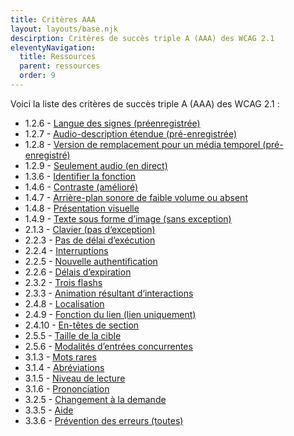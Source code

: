 ```yaml
---
title: Critères AAA
layout: layouts/base.njk
descirption: Critères de succès triple A (AAA) des WCAG 2.1
eleventyNavigation:
  title: Ressources
  parent: ressources
  order: 9
---
```


Voici la liste des critères de succès triple A (AAA) des WCAG 2.1 :

* 1.2.6 - <a href="https://www.w3.org/Translations/WCAG21-fr/#sign-language-prerecorded" target="_blank" title="Langue des signes (préenregistrée) - nouvelle fenêtre">Langue des signes (préenregistrée)</a> 
* 1.2.7 - <a href="https://www.w3.org/Translations/WCAG21-fr/#extended-audio-description-prerecorded" target="_blank" title="Audio-description étendue (pré-enregistrée) - nouvelle fenêtre">Audio-description étendue (pré-enregistrée)</a> 
* 1.2.8 - <a href="https://www.w3.org/Translations/WCAG21-fr/#media-alternative-prerecorded" target="_blank" title="Version de remplacement pour un média temporel (pré-enregistré) - nouvelle fenêtre">Version de remplacement pour un média temporel (pré-enregistré)</a> 
* 1.2.9 - <a href="https://www.w3.org/Translations/WCAG21-fr/#audio-only-live" target="_blank" title="Seulement audio (en direct) - nouvelle fenêtre">Seulement audio (en direct)</a> 
* 1.3.6 - <a href="https://www.w3.org/Translations/WCAG21-fr/#identify-purpose" target="_blank" title="Identifier la fonction - nouvelle fenêtre">Identifier la fonction</a> 
* 1.4.6 - <a href="https://www.w3.org/Translations/WCAG21-fr/#contrast-enhanced" target="_blank" title="Contraste (amélioré) - nouvelle fenêtre">Contraste (amélioré)</a> 
* 1.4.7 - <a href="https://www.w3.org/Translations/WCAG21-fr/#low-or-no-background-audio" target="_blank" title="Arrière-plan sonore de faible volume ou absent< - nouvelle fenêtre">Arrière-plan sonore de faible volume ou absent</a> 
* 1.4.8 - <a href="https://www.w3.org/Translations/WCAG21-fr/#visual-presentation" target="_blank" title="Présentation visuelle - nouvelle fenêtre">Présentation visuelle</a> 
* 1.4.9 - <a href="https://www.w3.org/Translations/WCAG21-fr/#images-of-text-no-exception" target="_blank" title="Texte sous forme d’image (sans exception) - nouvelle fenêtre">Texte sous forme d’image (sans exception)</a> 
* 2.1.3 - <a href="https://www.w3.org/Translations/WCAG21-fr/#keyboard-no-exception" target="_blank" title="Clavier (pas d‘exception) - nouvelle fenêtre">Clavier (pas d‘exception)</a> 
* 2.2.3 - <a href="https://www.w3.org/Translations/WCAG21-fr/#no-timing" target="_blank" title="Pas de délai d’exécution - nouvelle fenêtre">Pas de délai d’exécution</a> 
* 2.2.4 - <a href="https://www.w3.org/Translations/WCAG21-fr/#interruptions" target="_blank" title="Interruptions - nouvelle fenêtre">Interruptions</a> 
* 2.2.5 - <a href="https://www.w3.org/Translations/WCAG21-fr/#re-authenticating" target="_blank" title="Nouvelle authentification - nouvelle fenêtre">Nouvelle authentification</a> 
* 2.2.6 - <a href="https://www.w3.org/Translations/WCAG21-fr/#timeouts" target="_blank" title="Délais d’expiration - nouvelle fenêtre">Délais d’expiration</a> 
* 2.3.2 - <a href="https://www.w3.org/Translations/WCAG21-fr/#three-flashes" target="_blank" title="Trois flashs - nouvelle fenêtre">Trois flashs</a> 
* 2.3.3 - <a href="https://www.w3.org/Translations/WCAG21-fr/#animation-from-interactions" target="_blank" title="Animation résultant d‘interactions - nouvelle fenêtre">Animation résultant d‘interactions</a> 
* 2.4.8 - <a href="https://www.w3.org/Translations/WCAG21-fr/#location" target="_blank" title="Localisation - nouvelle fenêtre">Localisation</a> 
* 2.4.9 - <a href="https://www.w3.org/Translations/WCAG21-fr/#link-purpose-link-only" target="_blank" title="Fonction du lien (lien uniquement) - nouvelle fenêtre">Fonction du lien (lien uniquement)</a> 
* 2.4.10 - <a href="https://www.w3.org/Translations/WCAG21-fr/#section-headings" target="_blank" title="En-têtes de section - nouvelle fenêtre">En-têtes de section</a> 
* 2.5.5 - <a href="https://www.w3.org/Translations/WCAG21-fr/#target-size" target="_blank" title="Taille de la cible - nouvelle fenêtre">Taille de la cible</a>
* 2.5.6 - <a href="https://www.w3.org/Translations/WCAG21-fr/#concurrent-input-mechanisms" target="_blank" title="Modalités d’entrées concurrentes - nouvelle fenêtre">Modalités d’entrées concurrentes</a>  
* 3.1.3 - <a href="https://www.w3.org/Translations/WCAG21-fr/#unusual-words" target="_blank" title="Mots rares - nouvelle fenêtre">Mots rares</a> 
* 3.1.4 - <a href="https://www.w3.org/Translations/WCAG21-fr/#abbreviations" target="_blank" title="Abréviations - nouvelle fenêtre">Abréviations</a> 
* 3.1.5 - <a href="https://www.w3.org/Translations/WCAG21-fr/#reading-level" target="_blank" title="Niveau de lecture - nouvelle fenêtre">Niveau de lecture</a> 
* 3.1.6 - <a href="https://www.w3.org/Translations/WCAG21-fr/#pronunciation" target="_blank" title="Prononciation - nouvelle fenêtre">Prononciation</a> 
* 3.2.5 - <a href="https://www.w3.org/Translations/WCAG21-fr/#change-on-request" target="_blank" title="Changement à la demande - nouvelle fenêtre">Changement à la demande</a> 
* 3.3.5 - <a href="https://www.w3.org/Translations/WCAG21-fr/#help" target="_blank" title="Aide - nouvelle fenêtre">Aide</a> 
* 3.3.6 - <a href="https://www.w3.org/Translations/WCAG21-fr/#error-prevention-all" target="_blank" title="Prévention des erreurs (toutes) - nouvelle fenêtre">Prévention des erreurs (toutes)</a> 
